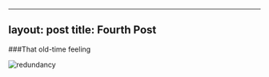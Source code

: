 
---
layout: post
title: Fourth Post
---

###That old-time feeling

![redundancy](http://imgs.xkcd.com/comics/old_files.png)
